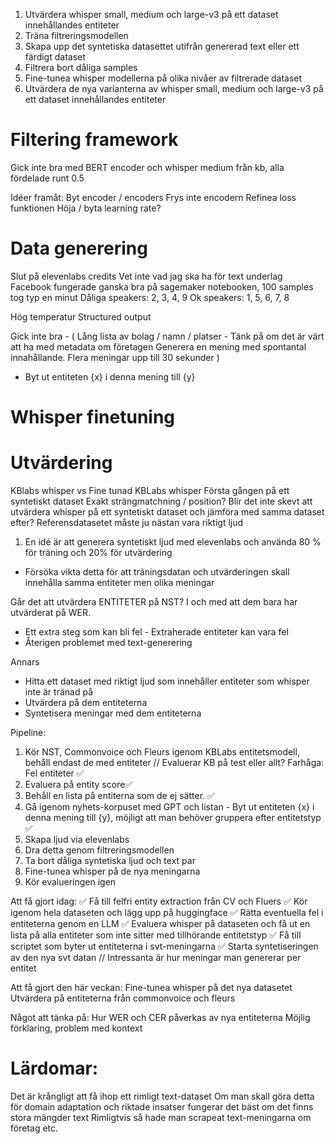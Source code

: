1. Utvärdera whisper small, medium och large-v3 på ett dataset innehållandes entiteter
2. Träna filtreringsmodellen
3. Skapa upp det syntetiska datasettet utifrån genererad text eller ett färdigt dataset
4. Filtrera bort dåliga samples 
5. Fine-tunea whisper modellerna på olika nivåer av filtrerade dataset
6. Utvärdera de nya varianterna av whisper small, medium och large-v3 på ett dataset innehållandes entiteter


# Filtering framework
Gick inte bra med BERT encoder och whisper medium från kb, alla fördelade runt 0.5

Idéer framåt: 
Byt encoder / encoders
Frys inte encodern
Refinea loss funktionen
Höja / byta learning rate?


# Data generering
Slut på elevenlabs credits
Vet inte vad jag ska ha för text underlag
Facebook fungerade ganska bra på sagemaker notebooken, 100 samples tog typ en minut
Dåliga speakers: 2, 3, 4, 9
Ok speakers: 1, 5, 6, 7, 8

Hög temperatur
Structured output

Gick inte bra - (
Lång lista av bolag / namn / platser - Tänk på om det är värt att ha med metadata om företagen 
Generera en mening med spontantal innahållande.
Flera meningar upp till 30 sekunder )

- Byt ut entiteten {x} i denna mening till {y}
# Whisper finetuning


# Utvärdering
KBlabs whisper vs Fine tunad KBLabs whisper
Första gången på ett syntetiskt dataset
Exakt strängmatchning / position? 
Blir det inte skevt att utvärdera whisper på ett syntetiskt dataset och jämföra med samma dataset efter?
Referensdatasetet måste ju nästan vara riktigt ljud

1. En idé är att generera syntetiskt ljud med elevenlabs och använda 80 % för träning och 20% för utvärdering
- Försöka vikta detta för att träningsdatan och utvärderingen skall innehålla samma entiteter men olika meningar

Går det att utvärdera ENTITETER på NST? I och med att dem bara har utvärderat på WER.
- Ett extra steg som kan bli fel - Extraherade entiteter kan vara fel
- Återigen problemet med text-generering

Annars 
- Hitta ett dataset med riktigt ljud som innehåller entiteter som whisper inte är tränad på
- Utvärdera på dem entiteterna 
- Syntetisera meningar med dem entiteterna 


Pipeline: 
1. Kör NST, Commonvoice och Fleurs igenom KBLabs entitetsmodell, behåll endast de med entiteter // Evaluerar KB på test eller allt? Farhåga: Fel entiteter ✅
2. Evaluera på entity score✅
3. Behåll en lista på entiterna som de ej sätter. ✅
4. Gå igenom nyhets-korpuset med GPT och listan - Byt ut entiteten {x} i denna mening till {y}, möjligt att man behöver gruppera efter entitetstyp ✅
5. Skapa ljud via elevenlabs
6. Dra detta genom filtreringsmodellen
7. Ta bort dåliga syntetiska ljud och text par
8. Fine-tunea whisper på de nya meningarna
9. Kör evalueringen igen 


Att få gjort idag: ✅
Få till felfri entity extraction från CV och Fluers ✅
Kör igenom hela dataseten och lägg upp på huggingface ✅
Rätta eventuella fel i entiteterna genom en LLM ✅
Evaluera whisper på dataseten och få ut en lista på alla entiteter som inte sitter med tillhörande entitetstyp ✅
Få till scriptet som byter ut entiteterna i svt-meningarna ✅
Starta syntetiseringen av den nya svt datan // Intressanta är hur meningar man genererar per entitet

Att få gjort den här veckan:
Fine-tunea whisper på det nya datasetet
Utvärdera på entiteterna från commonvoice och fleurs

Något att tänka på: Hur WER och CER påverkas av nya entiteterna
Möjlig förklaring, problem med kontext 

# Lärdomar:
Det är krångligt att få ihop ett rimligt text-dataset 
Om man skall göra detta för domain adaptation och riktade insatser fungerar det bäst om det finns stora mängder text
Rimligtvis så hade man scrapeat text-meningarna om företag etc.




